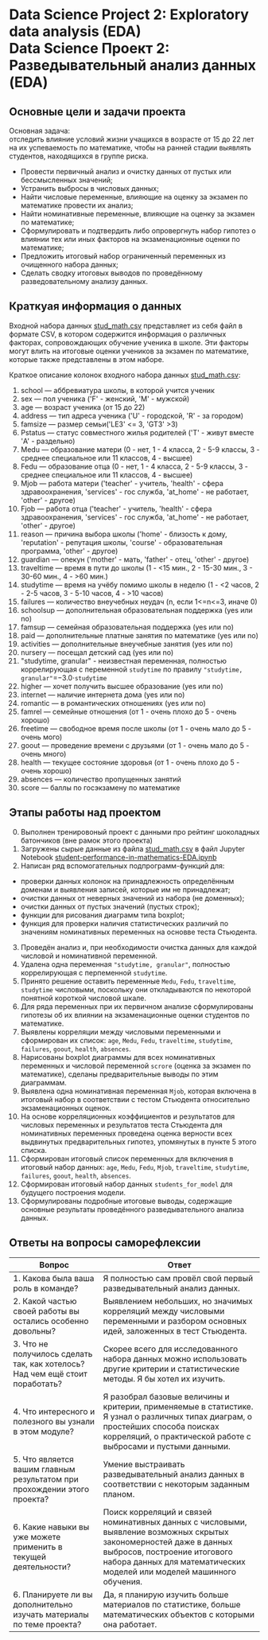 # Data Science Project 2: Exploratory data analysis (EDA)<br />Data Science Проект 2: Разведывательный анализ данных (EDA)

## Основные цели и задачи проекта

Основная задача:<br />
отследить влияние условий жизни учащихся в возрасте от 15 до 22 лет на их успеваемость по математике,
чтобы на ранней стадии выявлять студентов, находящихся в группе риска.

- Провести первичный анализ и очистку данных от пустых или бессмысленных значений;
- Устранить выбросы в числовых данных;
- Найти числовые переменные, влияющие на оценку за экзамен по математике провести их анализ;
- Найти номинативные переменные, влияющие на оценку за экзамен по математике;
- Сформулировать и подтвердить либо опровергнуть набор гипотез о влиянии тех или иных факторов на экзаменационные оценки по математике;
- Предложить итоговый набор ограниченный переменных из очищенного набора данных;
- Сделать сводку итоговых выводов по проведённому разведовательному анализу данных.

## Краткуая информация о данных

Входной набора данных [stud_math.csv](stud_math.csv) представляет из себя файл в формате CSV,
в котором содержится информация о различных факторах, сопровождающих обучение ученика в школе.
Эти факторы могут влить на итоговые оценки учеников за экзамен по математике,
которые также представлены в этом наборе.

Краткое описание колонок входного набора данных [stud_math.csv](stud_math.csv):
1. school — аббревиатура школы, в которой учится ученик
2. sex — пол ученика ('F' - женский, 'M' - мужской)
3. age — возраст ученика (от 15 до 22)
4. address — тип адреса ученика ('U' - городской, 'R' - за городом)
5. famsize — размер семьи('LE3' <= 3, 'GT3' >3)
6. Pstatus — статус совместного жилья родителей ('T' - живут вместе 'A' - раздельно)
7. Medu — образование матери (0 - нет, 1 - 4 класса, 2 - 5-9 классы, 3 - среднее специальное или 11 классов, 4 - высшее)
8. Fedu — образование отца (0 - нет, 1 - 4 класса, 2 - 5-9 классы, 3 - среднее специальное или 11 классов, 4 - высшее)
9. Mjob — работа матери ('teacher' - учитель, 'health' - сфера здравоохранения, 'services' - гос служба, 'at_home' - не работает, 'other' - другое)
10. Fjob — работа отца ('teacher' - учитель, 'health' - сфера здравоохранения, 'services' - гос служба, 'at_home' - не работает, 'other' - другое)
11. reason — причина выбора школы ('home' - близость к дому, 'reputation' - репутация школы, 'course' - образовательная программа, 'other' - другое)
12. guardian — опекун ('mother' - мать, 'father' - отец, 'other' - другое)
13. traveltime — время в пути до школы (1 - <15 мин., 2 - 15-30 мин., 3 - 30-60 мин., 4 - >60 мин.)
14. studytime — время на учёбу помимо школы в неделю (1 - <2 часов, 2 - 2-5 часов, 3 - 5-10 часов, 4 - >10 часов)
15. failures — количество внеучебных неудач (n, если 1<=n<=3, иначе 0)
16. schoolsup — дополнительная образовательная поддержка (yes или no)
17. famsup — семейная образовательная поддержка (yes или no)
18. paid — дополнительные платные занятия по математике (yes или no)
19. activities — дополнительные внеучебные занятия (yes или no)
20. nursery — посещал детский сад (yes или no)
21. "studytime, granular" - неизвестная переменная, полностью коррелирующая с переменной `studytime` по правилу `"studytime, granular"`=−3.0⋅`studytime`
22. higher — хочет получить высшее образование (yes или no)
23. internet — наличие интернета дома (yes или no)
24. romantic — в романтических отношениях (yes или no)
25. famrel — семейные отношения (от 1 - очень плохо до 5 - очень хорошо)
26. freetime — свободное время после школы (от 1 - очень мало до 5 - очень мого)
27. goout — проведение времени с друзьями (от 1 - очень мало до 5 - очень много)
28. health — текущее состояние здоровья (от 1 - очень плохо до 5 - очень хорошо)
29. absences — количество пропущенных занятий
30. score — баллы по госэкзамену по математике

## Этапы работы над проектом

0. Выполнен тренировоный проект с данными про рейтинг шоколадных батончиков (вне рамок этого проекта)
1. Загружены сырые данные из файла [stud_math.csv](stud_math.csv) в файл Jupyter Notebook [student-performance-in-mathematics-EDA.ipynb](student-performance-in-mathematics-EDA.ipynb)
2. Написан ряд вспомогательных подпрограмм-функций для:
  - проверки данных колонок на принадлежность определённым доменам и выявления записей, которые им не принадлежат;
  - очистки данных от неверных значений из набора (не доменных);
  - очистки данных от пустых значений (пустых строк);
  - функции для рисования диаграмм типа boxplot;
  - функция для проверки наличия статистических различий по значениям номинативных переменных на основве теста Стьюдента.
3. Проведён анализ и, при необходимости очистка данных для каждой числовой и номинативной переменной.
4. Удалена одна переменная `"studytime, granular"`, полностью коррелирующая  с перпеменной `studytime`.
4. Принято решение оставить переменные `Medu`, `Fedu`, `traveltime`, `studytime` числовыми, поскольку они откладываются по некоторой понятной короткой числовой шкале.
5. Для ряда переменных при их первичном анализе сформулированы гипотезы об их влиянии на экзаменационные оценки студентов по математике.
6. Выявлены корреляции между числовыми переменными и сформирован их список: `age`, `Medu`, `Fedu`, `traveltime`, `studytime`, `failures`, `goout`, `health`, `absences`.
7. Нарисованы boxplot диаграммы для всех номинативных переменных и числовой переменной `scrore` (оценка за экзамен по математике), сделаны предварительные выводы по этим диаграммам.
8. Выявлена одна номинативная переменная `Mjob`, которая включена в итоговый набор в соответствии с тестом Стьюдента относительно экзаменационных оценок.
9. На основе корреляционных коэффициентов и результатов для числовых переменных и результатов теста Стьюдента для номинативных переменных
   проведена оценка верности всех выдвинутых предварительных гипотез, упомянутых в пункте 5 этого списка.
10. Сформирован итоговый список переменных для включения в итоговый набор данных: `age`, `Medu`, `Fedu`, `Mjob`, `traveltime`, `studytime`, `failures`, `goout`, `health`, `absences`.
11. Сформирован итоговый набор данных `students_for_model` для будущего построения модели.
11. Сформулированы подробные итоговые выводы, содержащие основные результаты проведённого разведывательного анализа данных.

## Ответы на вопросы саморефлексии

|Вопрос|Ответ|
|------|-----|
|1. Какова была ваша роль в команде?|Я полностью сам провёл свой первый разведывательный анализ данных.|
|2. Какой частью своей работы вы остались особенно довольны?|Выявлением небольших, но значимых корреляций между числовыми переменными и разбором основных идей, заложенных в тест Стьюдента.|
|3. Что не получилось сделать так, как хотелось? Над чем ещё стоит поработать?|Скорее всего для исследованного набора данных можно использовать другие критерии и статистические методы. Я бы хотел их изучить.|
|4. Что интересного и полезного вы узнали в этом модуле?|Я разобрал базовые величины и критерии, применяемые в статистике. Я узнал о различных типах диаграм, о простейших способа поисках корреляций, о практической работе с выбросами и пустыми данными.|
|5. Что является вашим главным результатом при прохождении этого проекта?|Умение выстраивать разведывательный анализ данных в соответствии с некоторым заданным планом.|
|6. Какие навыки вы уже можете применить в текущей деятельности?|Поиск корреляций и связей номинативных данных с числовыми, выявление возможных скрытых закономерностей даже в данных выбросов, построение итогового набора данных для математических моделей или моделей машинного обучения.|
|6. Планируете ли вы дополнительно изучать материалы по теме проекта?|Да, я планирую изучить больше материалов по статистике, больше математических объектов с которыми она работает.|

